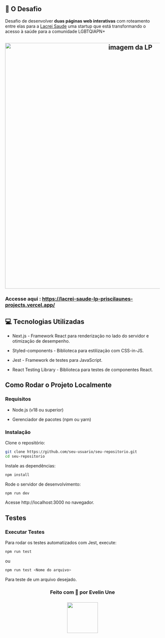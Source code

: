 ## 🚀 O Desafio 

Desafio de desenvolver **duas páginas web interativas** com roteamento entre elas para  a [Lacrei Saude](https://lacreisaude.com.br/)
 uma startup que está transformando o acesso à saúde para a comunidade LGBTQIAPN+
<h2 align="center">
 <img src="https://github.com/user-attachments/assets/3cc883b5-3765-4525-a9c4-5cb8992e0023" alt="imagem da LP" width="800px" />
</h2>

### Accesse aqui : https://lacrei-saude-lp-priscilaunes-projects.vercel.app/

## 💻 Tecnologias Utilizadas

- Next.js - Framework React para renderização no lado do servidor e otimização de desempenho.

- Styled-components - Biblioteca para estilização com CSS-in-JS.

- Jest - Framework de testes para JavaScript.

- React Testing Library - Biblioteca para testes de componentes React.

## Como Rodar o Projeto Localmente

### Requisitos

- Node.js (v18 ou superior)

- Gerenciador de pacotes (npm ou yarn)

### Instalação

Clone o repositório:
```sh
git clone https://github.com/seu-usuario/seu-repositorio.git
cd seu-repositorio
```

Instale as dependências:
```sh
npm install
```

Rode o servidor de desenvolvimento:
```sh
npm run dev
```

Acesse http://localhost:3000 no navegador.

## Testes

### Executar Testes

Para rodar os testes automatizados com Jest, execute:
```sh
npm run test
```

 ou
```sh
npm run test <Nome do arquivo>
```
Para teste de um arquivo desejado.


<h3 align="center"> Feito com 💜 por Evelin Une </h3>
<h3 align="center">
<a href="https://www.linkedin.com/in/evelin-une/" target="_blank">
  <img src="https://img.shields.io/badge/-LinkedIn-511281?style=flat&logo=linkedin&logoColor=white" width="100px">
</a> </h3>
